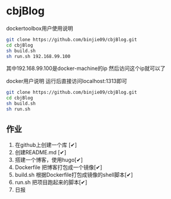 # cbjBlog

dockertoolbox用户使用说明

```bash
git clone https://github.com/binjie09/cbjBlog.git
cd cbjBlog
sh build.sh
sh run.sh 192.168.99.100
```

其中192.168.99.100是docker-machine的ip
然后访问这个ip就可以了

docker用户说明
运行后直接访问localhost:1313即可

```bash
git clone https://github.com/binjie09/cbjBlog.git
cd cbjBlog
sh build.sh
sh run.sh
```



## 作业

1. 在github上创建一个库  [✔]
2. 创建README.md        [✔]
3. 搭建一个博客，使用hugo[✔]
4. Dockerfile 把博客打包成一个镜像[✔]
5. build.sh 根据Dockerfile打包成镜像的shell脚本[✔]
6. run.sh 把项目跑起来的脚本[✔]
7. 日报
